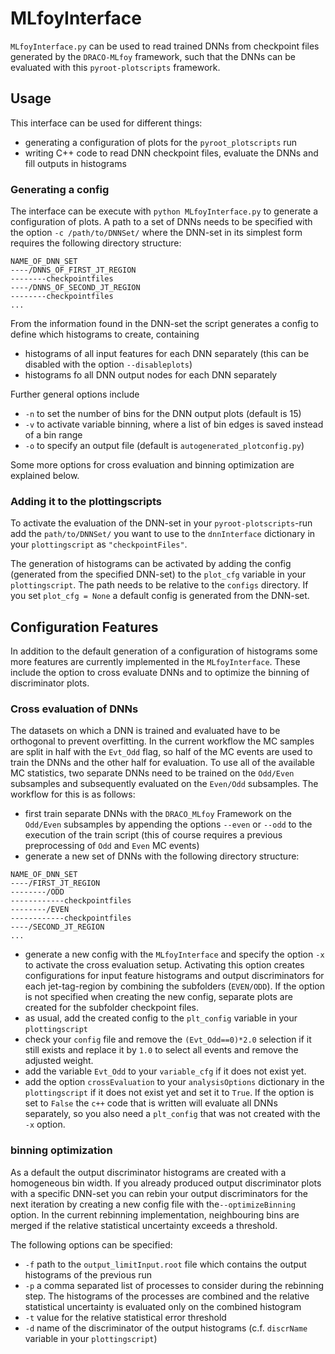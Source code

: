 # MLfoyInterface

`MLfoyInterface.py` can be used to read trained DNNs from checkpoint files generated by the `DRACO-MLfoy` framework, such that the DNNs can be evaluated with this `pyroot-plotscripts` framework.

## Usage

This interface can be used for different things:
- generating a configuration of plots for the `pyroot_plotscripts` run
- writing C++ code to read DNN checkpoint files, evaluate the DNNs and fill outputs in histograms

### Generating a config
The interface can be execute with `python MLfoyInterface.py` to generate a configuration of plots.
A path to a set of DNNs needs to be specified with the option `-c /path/to/DNNSet/` where the DNN-set in its simplest form requires the following directory structure:
```
NAME_OF_DNN_SET
----/DNNS_OF_FIRST_JT_REGION
--------checkpointfiles
----/DNNS_OF_SECOND_JT_REGION
--------checkpointfiles
...
```
From the information found in the DNN-set the script generates a config to define which histograms to create, containing
- histograms of all input features for each DNN separately (this can be disabled with the option `--disableplots`)
- histograms fo all DNN output nodes for each DNN separately

Further general options include
- `-n` to set the number of bins for the DNN output plots (default is 15)
- `-v` to activate variable binning, where a list of bin edges is saved instead of a bin range
- `-o` to specify an output file (default is `autogenerated_plotconfig.py`)

Some more options for cross evaluation and binning optimization are explained below.

### Adding it to the plottingscripts
To activate the evaluation of the DNN-set in your `pyroot-plotscripts`-run add the `path/to/DNNSet/` you want to use to the `dnnInterface` dictionary in your `plottingscript` as `"checkpointFiles"`.

The generation of histograms can be activated by adding the config (generated from the specified DNN-set) to the `plot_cfg` variable in your `plottingscript`.
The path needs to be relative to the `configs` directory.
If you set `plot_cfg = None` a default config is generated from the DNN-set.


## Configuration Features

In addition to the default generation of a configuration of histograms some more features are currently implemented in the `MLfoyInterface`. These include the option to cross evaluate DNNs and to optimize the binning of discriminator plots.

### Cross evaluation of DNNs
The datasets on which a DNN is trained and evaluated have to be orthogonal to prevent overfitting.
In the current workflow the MC samples are split in half with the `Evt_Odd` flag, so half of the MC events are used to train the DNNs and the other half for evaluation.
To use all of the available MC statistics, two separate DNNs need to be trained on the `Odd/Even` subsamples and subsequently evaluated on the `Even/Odd` subsamples.
The workflow for this is as follows:

- first train separate DNNs with the `DRACO_MLfoy` Framework on the `Odd/Even` subsamples by appending the options `--even` or `--odd` to the execution of the train script (this of course requires a previous preprocessing of `Odd` and `Even` MC events)
- generate a new set of DNNs with the following directory structure:
```
NAME_OF_DNN_SET
----/FIRST_JT_REGION
--------/ODD
------------checkpointfiles
--------/EVEN
------------checkpointfiles
----/SECOND_JT_REGION
...
```
- generate a new config with the `MLfoyInterface` and specify the option `-x` to activate the cross evaluation setup.
Activating this option creates configurations for input feature histograms and output discriminators for each jet-tag-region by combining the subfolders (`EVEN/ODD`). If the option is not specified when creating the new config, separate plots are created for the subfolder checkpoint files.
- as usual, add the created config to the `plt_config` variable in your `plottingscript`
- check your `config` file and remove the `(Evt_Odd==0)*2.0` selection if it still exists and replace it by `1.0` to select all events and remove the adjusted weight.
- add the variable `Evt_Odd` to your `variable_cfg` if it does not exist yet.
- add the option `crossEvaluation` to your `analysisOptions` dictionary in the `plottingscript` if it does not exist yet and set it to `True`.
If the option is set to `False` the `c++` code that is written will evaluate all DNNs separately, so you also need a `plt_config` that was not created with the `-x` option.

### binning optimization
As a default the output discriminator histograms are created with a homogeneous bin width. 
If you already produced output discriminator plots with a specific DNN-set you can rebin your output discriminators for the next iteration by creating a new config file with the`--optimizeBinning` option.
In the current rebinning implementation, neighbouring bins are merged if the relative statistical uncertainty exceeds a threshold.

The following options can be specified:
- `-f` path to the `output_limitInput.root` file which contains the output histograms of the previous run
- `-p` a comma separated list of processes to consider during the rebinning step. The histograms of the processes are combined and the relative statistical uncertainty is evaluated only on the combined histogram
- `-t` value for the relative statistical error threshold
- `-d` name of the discriminator of the output histograms (c.f. `discrName` variable in your `plottingscript`) 


